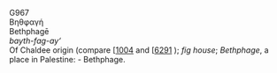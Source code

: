 G967  
Βηθφαγή  
Bethphagē  
*bayth-fag-ay‘*  
Of Chaldee origin (compare \[[1004](h1004) and \[[6291](h6291) ); *fig*
*house*; *Bethphage*, a place in Palestine: - Bethphage.  
